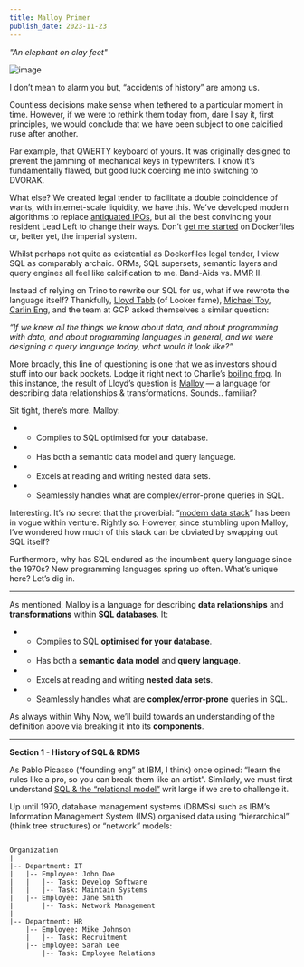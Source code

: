 ```yaml
---
title: Malloy Primer
publish_date: 2023-11-23
---
```

_"An elephant on clay feet"_ 

![image](https://github.com/alexmackenzie-wx/blog/assets/44316926/0e8bf670-2c0b-4f8f-911d-8b160494a5be)

I don’t mean to alarm you but, “accidents of history” are among us.

Countless decisions make sense when tethered to a particular moment in time. However, if we were to rethink them today from, dare I say it, first principles, we would conclude that we have been subject to one calcified ruse after another.

Par example, that QWERTY keyboard of yours. It was originally designed to prevent the jamming of mechanical keys in typewriters. I know it’s fundamentally flawed, but good luck coercing me into switching to DVORAK.

What else? We created legal tender to facilitate a double coincidence of wants, with internet-scale liquidity, we have this. We’ve developed modern algorithms to replace [antiquated IPOs](https://abovethecrowd.com/2021/06/03/customers-love-free-stuff-but-thats-not-your-problem/#:~:text=Regardless%20of%20whether,to%20your%20customers.), but all the best convincing your resident Lead Left to change their ways. Don’t [get me started](https://whynowtech.substack.com/p/nix) on Dockerfiles or, better yet, the imperial system.

Whilst perhaps not quite as existential as ~~Dockerfiles~~ legal tender, I view SQL as comparably archaic. ORMs, SQL supersets, semantic layers and query engines all feel like calcification to me. Band-Aids vs. MMR II.

Instead of relying on Trino to rewrite our SQL for us, what if we rewrote the language itself? Thankfully, [Lloyd Tabb](https://twitter.com/lloydtabb?lang=en) (of Looker fame), [Michael Toy](https://www.linkedin.com/in/michael-toy-27b3407/), [Carlin Eng](https://carlineng.com/), and the team at GCP asked themselves a similar question:

_“If we knew all the things we know about data, and about programming with data, and about programming languages in general, and we were designing a query language today, what would it look like?”._

More broadly, this line of questioning is one that we as investors should stuff into our back pockets. Lodge it right next to Charlie’s [boiling frog](https://www.safalniveshak.com/are-you-a-frog-in-boiling-water/#:~:text=In%20this%20speech%2C%20Munger%20cited,given%20way%20back%20in%201995.). In this instance, the result of Lloyd’s question is [Malloy](https://www.malloydata.dev/home) — a language for describing data relationships & transformations. Sounds.. familiar?

Sit tight, there’s more. Malloy:

* - Compiles to SQL optimised for your database.

* - Has both a semantic data model and query language.

* - Excels at reading and writing nested data sets.

* - Seamlessly handles what are complex/error-prone queries in SQL.

Interesting. It’s no secret that the proverbial: “[modern data stack](https://mozartdata.com/what-is-the-modern-data-platform/)” has been in vogue within venture. Rightly so. However, since stumbling upon Malloy, I’ve wondered how much of this stack can be obviated by swapping out SQL itself?

Furthermore, why has SQL endured as the incumbent query language since the 1970s? New programming languages spring up often. What’s unique here? Let’s dig in.

---

As mentioned, Malloy is a language for describing **data relationships** and **transformations** within **SQL databases**. It:

* - Compiles to SQL **optimised for your database**.

* - Has both a **semantic data model** and **query language**.

* - Excels at reading and writing **nested data sets**.

* - Seamlessly handles what are **complex/error-prone** queries in SQL.

As always within Why Now, we’ll build towards an understanding of the definition above via breaking it into its **components**.

---

**Section 1 - History of SQL & RDMS**

As Pablo Picasso (“founding eng” at IBM, I think) once opined: “learn the rules like a pro, so you can break them like an artist”. Similarly, we must first understand [SQL & the “relational model”](https://www.red-gate.com/simple-talk/opinion/opinion-pieces/chris-date-and-the-relational-model/) writ large if we are to challenge it.

Up until 1970, database management systems (DBMSs) such as IBM’s Information Management System (IMS) organised data using “hierarchical” (think tree structures) or “network” models:

```

Organization
|
|-- Department: IT
|   |-- Employee: John Doe
|   |   |-- Task: Develop Software
|   |   |-- Task: Maintain Systems
|   |-- Employee: Jane Smith
|       |-- Task: Network Management
|
|-- Department: HR
    |-- Employee: Mike Johnson
    |   |-- Task: Recruitment
    |-- Employee: Sarah Lee
        |-- Task: Employee Relations 

```
